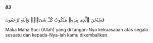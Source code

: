 ##### 83

<span class="ayah">فَسُبْحَٰنَ ٱلَّذِى بِيَدِهِۦ مَلَكُوتُ كُلِّ شَىْءٍۢ وَإِلَيْهِ تُرْجَعُونَ</span>

<span class="ayah_translation">Maka Maha Suci (Allah) yang di tangan-Nya kekuasaaan atas segala sesuatu dan kepada-Nya-lah kamu dikembalikan.</span>
